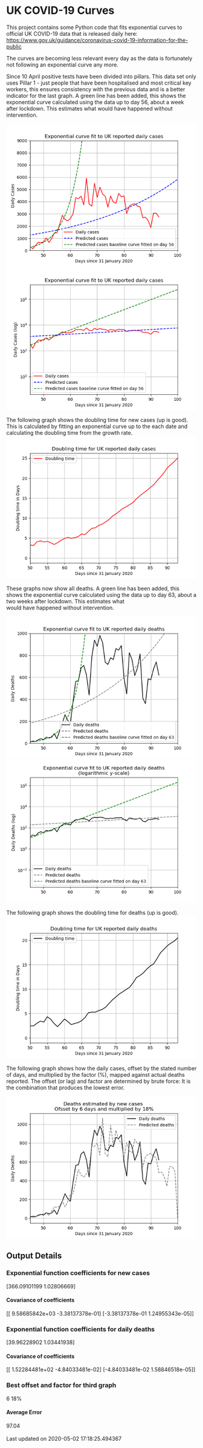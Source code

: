 # UK COVID-19 Curves

This project contains some Python code that fits exponential curves to
official UK COVID-19 data that is released daily here: https://www.gov.uk/guidance/coronavirus-covid-19-information-for-the-public

The curves are becoming less relevant every day as the data is fortunately not
following an exponential curve any more.

Since 10 April positive tests have been divided into pillars. This data set only uses Pillar 1 -  just people that have been hospitalised and most critical key workers,
this ensures consistency with the previous data and is a better indicator for
the last graph.
A green line has been added, this shows the exponential curve calculated using
the data up to day 56, about a week after lockdown. This estimates what would
have happened without intervention.

![Graph of actual cases and exponential curve](./out/cases.png)
![Graph of actual cases and exponential curve](./out/cases-log.png)

The following graph shows the doubling time for new cases (up is good).
This is calculated by fitting an exponential curve up to the each date
and calculating the doubling time from the growth rate.
![Graph of actual cases and exponential curve](./out/casesdt.png)

These graphs now show all deaths.
A green line has been added, this shows the exponential curve calculated using
the data up to day 63, about a two weeks after lockdown. This estimates what  
would have happened without intervention.

![Graph of actual cases and exponential deaths](./out/deaths.png)
![Graph of actual cases and exponential deaths](./out/deaths-log.png)

The following graph shows the doubling time for deaths (up is good).
![Graph of actual cases and exponential curve](./out/deathsdt.png)

The following graph shows how the daily cases, offset by the stated number of days,
and  multiplied by the factor (%), mapped against actual deaths reported.
The offset (or lag) and factor are determined by brute force:
It is the combination that produces the lowest error.

![Graph of predicted deaths based on earlier new cases](./out/cases-deaths.png)

Output Details
--------------
<h3>Exponential function coefficients for new cases</h3>
[366.09101199   1.02806669]
<h4>Covariance of coefficients</h4>
[[ 9.58685842e+03 -3.38137378e-01]
 [-3.38137378e-01  1.24955343e-05]]
<h3>Exponential function coefficients for daily deaths</h3>
[39.96228902  1.03441938]
<h4>Covariance of coefficients</h4>
[[ 1.52284481e+02 -4.84033481e-02]
 [-4.84033481e-02  1.58846518e-05]] <br/>
<h3>Best offset and factor for third graph</h3>
6 18%
<h4>Average Error</h4>
97.04
<br /><br />Last updated on 2020-05-02 17:18:25.494367
